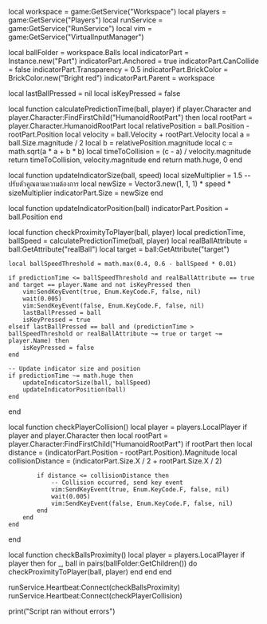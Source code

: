 local workspace = game:GetService("Workspace")
local players = game:GetService("Players")
local runService = game:GetService("RunService")
local vim = game:GetService("VirtualInputManager")

local ballFolder = workspace.Balls
local indicatorPart = Instance.new("Part")
indicatorPart.Anchored = true
indicatorPart.CanCollide = false
indicatorPart.Transparency = 0.5
indicatorPart.BrickColor = BrickColor.new("Bright red")
indicatorPart.Parent = workspace

local lastBallPressed = nil
local isKeyPressed = false

local function calculatePredictionTime(ball, player)
    if player.Character and player.Character:FindFirstChild("HumanoidRootPart") then
        local rootPart = player.Character.HumanoidRootPart
        local relativePosition = ball.Position - rootPart.Position
        local velocity = ball.Velocity + rootPart.Velocity 
        local a = ball.Size.magnitude / 2
        local b = relativePosition.magnitude
        local c = math.sqrt(a * a + b * b)
        local timeToCollision = (c - a) / velocity.magnitude
        return timeToCollision, velocity.magnitude
    end
    return math.huge, 0
end

local function updateIndicatorSize(ball, speed)
    local sizeMultiplier = 1.5 -- ปรับตัวคูณตามความต้องการ
    local newSize = Vector3.new(1, 1, 1) * speed * sizeMultiplier
    indicatorPart.Size = newSize
end

local function updateIndicatorPosition(ball)
    indicatorPart.Position = ball.Position
end

local function checkProximityToPlayer(ball, player)
    local predictionTime, ballSpeed = calculatePredictionTime(ball, player)
    local realBallAttribute = ball:GetAttribute("realBall")
    local target = ball:GetAttribute("target")
    
    local ballSpeedThreshold = math.max(0.4, 0.6 - ballSpeed * 0.01)

    if predictionTime <= ballSpeedThreshold and realBallAttribute == true and target == player.Name and not isKeyPressed then
        vim:SendKeyEvent(true, Enum.KeyCode.F, false, nil)
        wait(0.005)
        vim:SendKeyEvent(false, Enum.KeyCode.F, false, nil)
        lastBallPressed = ball
        isKeyPressed = true
    elseif lastBallPressed == ball and (predictionTime > ballSpeedThreshold or realBallAttribute ~= true or target ~= player.Name) then
        isKeyPressed = false
    end

    -- Update indicator size and position
    if predictionTime ~= math.huge then
        updateIndicatorSize(ball, ballSpeed)
        updateIndicatorPosition(ball)
    end
end

local function checkPlayerCollision()
    local player = players.LocalPlayer
    if player and player.Character then
        local rootPart = player.Character:FindFirstChild("HumanoidRootPart")
        if rootPart then
            local distance = (indicatorPart.Position - rootPart.Position).Magnitude
            local collisionDistance = (indicatorPart.Size.X / 2 + rootPart.Size.X / 2)
            
            if distance <= collisionDistance then
                -- Collision occurred, send key event
                vim:SendKeyEvent(true, Enum.KeyCode.F, false, nil)
                wait(0.005)
                vim:SendKeyEvent(false, Enum.KeyCode.F, false, nil)
            end
        end
    end
end

local function checkBallsProximity()
    local player = players.LocalPlayer
    if player then
        for _, ball in pairs(ballFolder:GetChildren()) do
            checkProximityToPlayer(ball, player)
        end
    end
end

runService.Heartbeat:Connect(checkBallsProximity)
runService.Heartbeat:Connect(checkPlayerCollision)

print("Script ran without errors")
